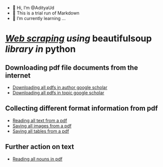 - 👋 Hi, I’m @AdityaUd
- 👀 This is a trial run of Markdown 
- 🌱 I’m currently learning ...


# _[Web scraping]( https://miro.medium.com/v2/resize:fit:1400/1*1QcqrOoDE1rKa0NTp1iEtw.png) using_ **beautifulsoup** _library in_ **python**
## Downloading pdf file documents from the internet 
-	[Downloading all pdfs in author google scholar ](‘’)
-	[Downloading all pdfs in topic google scholar ](‘’)
## Collecting different format information from pdf 
-	[Reading all text from a pdf](‘’)
-	[Saving all images from a pdf](‘’) 
-	[Saving all tables from a pdf](‘’) 
## Further action on text
-	[Reading all nouns in pdf](‘’)


<!---
AdityaUd/AdityaUd is a ✨ special ✨ repository because its `README.md` (this file) appears on your GitHub profile.
You can click the Preview link to take a look at your changes.
--->
